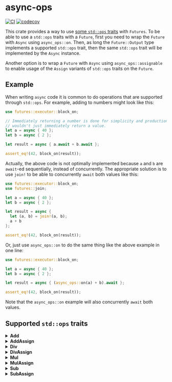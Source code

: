 # async-ops

[![CI](https://github.com/saserr/async-ops/actions/workflows/CI.yml/badge.svg)](https://github.com/saserr/async-ops/actions/workflows/CI.yml)
[![codecov](https://codecov.io/gh/saserr/async-ops/branch/main/graph/badge.svg?token=2K2DABXJMS)](https://codecov.io/gh/saserr/async-ops)

This crate provides a way to use
[some `std::ops` traits](#supported-stdops-traits) with `Futures`. To be able to
use a `std::ops` traits with a `Future`, first you need to wrap the `Future`
with `Async` using `async_ops::on`. Then, as long the `Future::Output` type
implements a supported `std::ops` trait, then the same `std::ops` trait will be
implemented by the `Async` instance.

Another option is to wrap a `Future` with `Async` using `async_ops::assignable`
to enable usage of the `Assign` variants of `std::ops` traits on the `Future`.

## Example

When writing `async` code it is common to do operations that are supported
through `std::ops`. For example, adding to numbers might look like this:

```rust
use futures::executor::block_on;

// Immediately returning a number is done for simplicity and production code
// wouldn't just immediately return a value.
let a = async { 40 };
let b = async { 2 };

let result = async { a.await + b.await };

assert_eq!(42, block_on(result));
```

Actually, the above code is not optimally implemented because `a` and `b` are
`await`-ed sequentially, instead of concurrently. The appropriate solution is to
use `join!` to be able to concurrently `await` both values like this:

```rust
use futures::executor::block_on;
use futures::join;

let a = async { 40 };
let b = async { 2 };

let result = async {
  let (a, b) = join!(a, b);
  a + b
};

assert_eq!(42, block_on(result));
```

Or, just use `async_ops::on` to do the same thing like the above example in one
line:

```rust
use futures::executor::block_on;

let a = async { 40 };
let b = async { 2 };

let result = async { (async_ops::on(a) + b).await };

assert_eq!(42, block_on(result));
```

Note that the `async_ops::on` example will also concurrently `await` both
values.

## Supported `std::ops` traits

<details>
<summary><b>Add</b></summary>

`Async` implements `Add<Rhs> where Rhs: Future` when the wrapped
`Future::Output` type implements `Add<Rhs::Output>`. The result of the
addition is
`Async<impl Future<Output = <Future::Output as Add<Rhs::Output>>::Output>>`.

```rust
use futures::executor::block_on;

let a = async { 40 };
let b = async { 2 };

let result = async { (async_ops::on(a) + b).await };

assert_eq!(42, block_on(result));
```

</details>

<details>
<summary><b>AddAssign</b></summary>

`Async` implements `AddAssign<Rhs> where Rhs: Future` when the wrapped
`Future` type implements `Assignable<<Async<Future> as Add<Rhs>>::Output>`,
which in turn requires the `Future::Output` type to implement
`Add<Rhs::Output>`.

```rust
use futures::executor::block_on;

let a = async { 40 };
let b = async { 2 };

let result = async {
  let mut a = async_ops::assignable(a);
  a += b;
  a.await
};

assert_eq!(42, block_on(result));
```

</details>

<details>
<summary><b>Div</b></summary>

`Async` implements `Div<Rhs> where Rhs: Future` when the wrapped
`Future::Output` type implements `Div<Rhs::Output>`. The result of the
division is
`Async<impl Future<Output = <Future::Output as Div<Rhs::Output>>::Output>>`.

```rust
use futures::executor::block_on;

let a = async { 84 };
let b = async { 2 };

let result = async { (async_ops::on(a) / b).await };

assert_eq!(42, block_on(result));
```

</details>

<details>
<summary><b>DivAssign</b></summary>

`Async` implements `DivAssign<Rhs> where Rhs: Future` when the wrapped
`Future` type implements `Assignable<<Async<Future> as Div<Rhs>>::Output>`,
which in turn requires the `Future::Output` type to implement
`Div<Rhs::Output>`.

```rust
use futures::executor::block_on;

let a = async { 84 };
let b = async { 2 };

let result = async {
  let mut a = async_ops::assignable(a);
  a /= b;
  a.await
};

assert_eq!(42, block_on(result));
```

</details>

<details>
<summary><b>Mul</b></summary>

`Async` implements `Mul<Rhs> where Rhs: Future` when the wrapped
`Future::Output` type implements `Mul<Rhs::Output>`. The result of the
multiplication is
`Async<impl Future<Output = <Future::Output as Mul<Rhs::Output>>::Output>>`.

```rust
use futures::executor::block_on;

let a = async { 21 };
let b = async { 2 };

let result = async { (async_ops::on(a) * b).await };

assert_eq!(42, block_on(result));
```

</details>

<details>
<summary><b>MulAssign</b></summary>

`Async` implements `MulAssign<Rhs> where Rhs: Future` when the wrapped
`Future` type implements `Assignable<<Async<Future> as Mul<Rhs>>::Output>`,
which in turn requires the `Future::Output` type to implement
`Mul<Rhs::Output>`.

```rust
use futures::executor::block_on;

let a = async { 21 };
let b = async { 2 };

let result = async {
  let mut a = async_ops::assignable(a);
  a *= b;
  a.await
};

assert_eq!(42, block_on(result));
```

</details>

<details>
<summary><b>Sub</b></summary>

`Async` implements `Sub<Rhs> where Rhs: Future` when the wrapped
`Future::Output` type implements `Sub<Rhs::Output>`. The result of the
subtraction is
`Async<impl Future<Output = <Future::Output as Sub<Rhs::Output>>::Output>>`.

```rust
use futures::executor::block_on;

let a = async { 44 };
let b = async { 2 };

let result = async { (async_ops::on(a) - b).await };

assert_eq!(42, block_on(result));
```

</details>

<details>
<summary><b>SubAssign</b></summary>

`Async` implements `SubAssign<Rhs> where Rhs: Future` when the wrapped
`Future` type implements `Assignable<<Async<Future> as Sub<Rhs>>::Output>`,
which in turn requires the `Future::Output` type to implement
`Sub<Rhs::Output>`.

```rust
use futures::executor::block_on;

let a = async { 44 };
let b = async { 2 };

let result = async {
  let mut a = async_ops::assignable(a);
  a -= b;
  a.await
};

assert_eq!(42, block_on(result));
```

</details>
